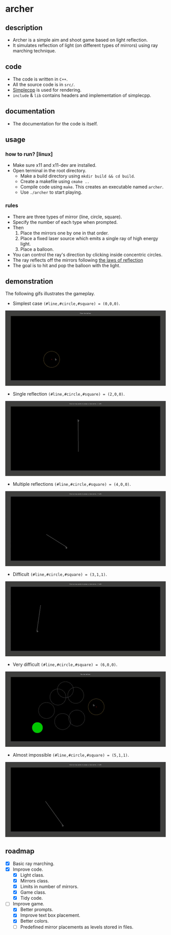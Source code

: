# archer

## description
- Archer is a simple aim and shoot game based on light reflection.
- It simulates reflection of light (on different types of mirrors) using ray marching technique.

## code
- The code is written in `C++`.
- All the source code is in `src/`.
- [Simplecpp](https://www.cse.iitb.ac.in/~ranade/simplecpp/) is used for rendering.
- `include` & `lib` contains headers and implementation of simplecpp.

## documentation
- The documentation for the code is itself.

## usage

### how to run? [linux]
- Make sure x11 and x11-dev are installed.
- Open terminal in the root directory.
    - Make a build directory using `mkdir build && cd build`.
    - Create a makefile using `cmake ..`
    - Compile code using `make`. This creates an executable named `archer`.
    - Use `./archer` to start playing.

### rules
- There are three types of mirror (line, circle, square).
- Specify the number of each type when prompted.
- Then
    1. Place the mirrors one by one in that order.
    1. Place a fixed laser source which emits a single ray of high energy light.
    1. Place a balloon.
- You can control the ray's direction by clicking inside concentric circles.
- The ray reflects off the mirrors following [the laws of reflection](https://en.wikipedia.org/wiki/Reflection_(physics)#Laws_of_reflection)
- The goal is to hit and pop the balloon with the light.

## demonstration
The following gifs illustrates the gameplay.

- Simplest case `(#line,#circle,#square) = (0,0,0)`.

![](./github/1.000.gif)

- Single reflection `(#line,#circle,#square) = (2,0,0)`.

![](./github/2.200.gif)

- Multiple reflections `(#line,#circle,#square) = (4,0,0)`.

![](./github/3.400.gif)

- Difficult `(#line,#circle,#square) = (3,1,1)`.

![](./github/4.311.gif)

- Very difficult `(#line,#circle,#square) = (6,0,0)`.

![](./github/5.060.gif)

- Almost impossible `(#line,#circle,#square) = (5,1,1)`.

![](./github/6.510.gif)

## roadmap
- [x] Basic ray marching.
- [x] Improve code.
    - [x] Light class.
    - [x] Mirrors class.
    - [x] Limits in number of mirrors.
    - [x] Game class.
    - [x] Tidy code.
- [ ] Improve game.
    - [x] Better prompts.
    - [x] Improve text box placement.
    - [x] Better colors.
    - [ ] Predefined mirror placements as levels stored in files.
